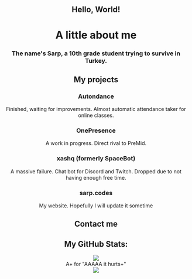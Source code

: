 ## <div align=center>Hello, World!</div>

# <div align=center>A little about me</div>

### <div align=center>The name's Sarp, a 10th grade student trying to survive in Turkey. </div>

## <div align=center>My projects</div>

### <div align=center>Autondance</div>

<div align=center>Finished, waiting for improvements. Almost automatic attendance taker for online classes.</div>

### <div align=center>OnePresence</div>

<div align=center>A work in progress. Direct rival to PreMid.</div>

### <div align=center>xashq (formerly SpaceBot)</div>

<div align=center>A massive failure. Chat bot for Discord and Twitch. Dropped due to not having enough free time.</div>

### <div align=center>sarp.codes</div>

<div align=center>My website. Hopefully I will update it sometime</div>

## <div align=center>Contact me</div>

<div align=center><a href="http://www.sarp.codes/sites/findMe/findMe.html"></a></div>

## <div align=center>My GitHub Stats:</div>

<div align=center><img src="https://github-readme-stats.vercel.app/api?username=ssarpv&show_icons=true&" /></div>
<div align=center>A+ for "AAAAA it hurts+"</div>
<div align=center><img src="https://github-readme-stats.vercel.app/api/top-langs/?username=ssarpv&layout=compact" /></div>
